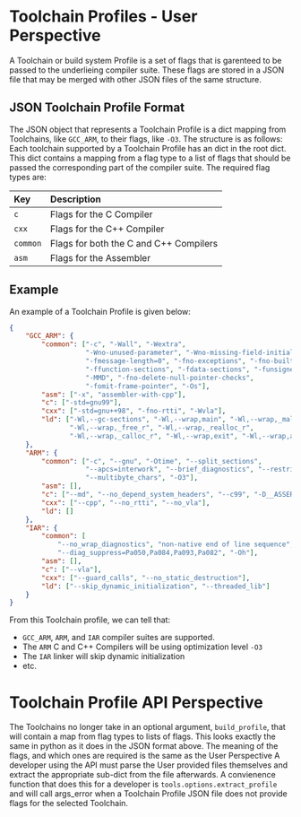 # Toolchain Profiles - User Perspective

A Toolchain or build system Profile is a set of flags that is garenteed to be passed to the underlieing compiler suite.
These flags are stored in a JSON file that may be merged with other JSON files of the same structure.

## JSON Toolchain Profile Format

The JSON object that represents a Toolchain Profile is a dict mapping from Toolchains, like `GCC_ARM`, to their flags, like `-O3`.
The structure is as follows: Each toolchain supported by a Toolchain Profile has an dict in the root dict. 
This dict contains a mapping from a flag type to a list of flags that should be passed the corresponding part of the compiler suite.
The required flag types are:

| Key      | Description                           |
|:---------|:--------------------------------------|
| `c`      | Flags for the C Compiler              |
| `cxx`    | Flags for the C++ Compiler            |
| `common` | Flags for both the C and C++ Compilers|
| `asm`    | Flags for the Assembler               |

## Example

An example of a Toolchain Profile is given below:
```json
{
    "GCC_ARM": {
        "common": ["-c", "-Wall", "-Wextra",
                   "-Wno-unused-parameter", "-Wno-missing-field-initializers",
                   "-fmessage-length=0", "-fno-exceptions", "-fno-builtin",
                   "-ffunction-sections", "-fdata-sections", "-funsigned-char",
                   "-MMD", "-fno-delete-null-pointer-checks",
                   "-fomit-frame-pointer", "-Os"],
        "asm": ["-x", "assembler-with-cpp"],
        "c": ["-std=gnu99"],
        "cxx": ["-std=gnu++98", "-fno-rtti", "-Wvla"],
        "ld": ["-Wl,--gc-sections", "-Wl,--wrap,main", "-Wl,--wrap,_malloc_r",
               "-Wl,--wrap,_free_r", "-Wl,--wrap,_realloc_r",
               "-Wl,--wrap,_calloc_r", "-Wl,--wrap,exit", "-Wl,--wrap,atexit"]
    },
    "ARM": {
        "common": ["-c", "--gnu", "-Otime", "--split_sections",
                   "--apcs=interwork", "--brief_diagnostics", "--restrict",
                   "--multibyte_chars", "-O3"],
        "asm": [],
        "c": ["--md", "--no_depend_system_headers", "--c99", "-D__ASSERT_MSG"],
        "cxx": ["--cpp", "--no_rtti", "--no_vla"],
        "ld": []
    },
    "IAR": {
        "common": [
            "--no_wrap_diagnostics", "non-native end of line sequence", "-e",
            "--diag_suppress=Pa050,Pa084,Pa093,Pa082", "-Oh"],
        "asm": [],
        "c": ["--vla"],
        "cxx": ["--guard_calls", "--no_static_destruction"],
        "ld": ["--skip_dynamic_initialization", "--threaded_lib"]
    }
}
```

From this Toolchain profile, we can tell that:
 - `GCC_ARM`, `ARM`, and `IAR` compiler suites are supported.
 - The `ARM` C and C++ Compilers will be using optimization level `-O3`
 - The `IAR` linker will skip dynamic initialization
 - etc.

# Toolchain Profile API Perspective

The Toolchains no longer take in an optional argument, `build_profile`, that will contain a map from flag types to lists of flags.
This looks exactly the same in python as it does in the JSON format above.
The meaning of the flags, and which ones are required is the same as the User Perspective
A developer using the API must parse the User provided files themselves and extract the appropriate sub-dict from the file afterwards.
A convienence function that does this for a developer is `tools.options.extract_profile` and will call args_error when a Toolchain Profile JSON file does not provide flags for the selected Toolchain.
